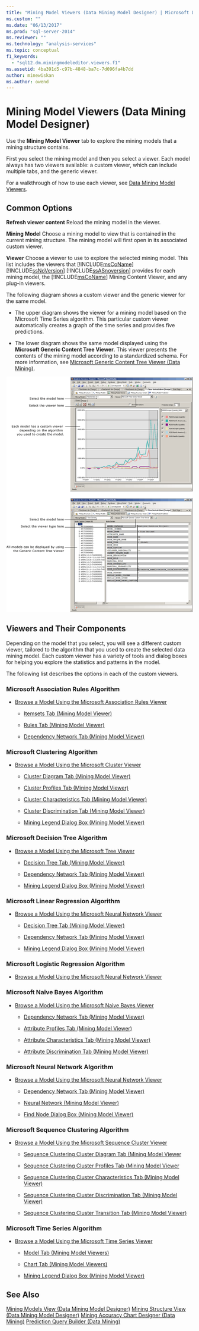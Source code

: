 ```yaml
---
title: "Mining Model Viewers (Data Mining Model Designer) | Microsoft Docs"
ms.custom: ""
ms.date: "06/13/2017"
ms.prod: "sql-server-2014"
ms.reviewer: ""
ms.technology: "analysis-services"
ms.topic: conceptual
f1_keywords: 
  - "sql12.dm.miningmodeleditor.viewers.f1"
ms.assetid: 4ba391d5-c97b-4848-ba7c-7d096fa4b7dd
author: minewiskan
ms.author: owend
---
```

# Mining Model Viewers (Data Mining Model Designer)
  Use the **Mining Model Viewer** tab to explore the mining models that a mining structure contains.

 First you select the mining model and then you select a viewer. Each model always has two viewers available: a custom viewer, which can include multiple tabs, and the generic viewer.

 For a walkthrough of how to use each viewer, see [Data Mining Model Viewers](data-mining/data-mining-model-viewers.md).

## Common Options
 **Refresh viewer content**
 Reload the mining model in the viewer.

 **Mining Model**
 Choose a mining model to view that is contained in the current mining structure. The mining model will first open in its associated custom viewer.

 **Viewer**
 Choose a viewer to use to explore the selected mining model. This list includes the viewers that [!INCLUDE[msCoName](../includes/msconame-md.md)] [!INCLUDE[ssNoVersion](../includes/ssnoversion-md.md)] [!INCLUDE[ssASnoversion](../includes/ssasnoversion-md.md)] provides for each mining model, the [!INCLUDE[msCoName](../includes/msconame-md.md)] Mining Content Viewer, and any plug-in viewers.

 The following diagram shows a custom viewer and the generic viewer for the same model.

-   The upper diagram shows the viewer for a mining model based on the Microsoft Time Series algorithm. This particular custom viewer automatically creates a graph of the time series and provides five predictions.

-   The lower diagram shows the same model displayed using the **Microsoft Generic Content Tree Viewer**. This viewer presents the contents of the mining model according to a standardized schema. For more information, see [Microsoft Generic Content Tree Viewer &#40;Data Mining&#41;](microsoft-generic-content-tree-viewer-data-mining.md).

 ![Overview of mining model designer](media/generic-mining-model-tab1.gif "Overview of mining model designer")

## Viewers and Their Components
 Depending on the model that you select, you will see a different custom viewer, tailored to the algorithm that you used to create the selected data mining model. Each custom viewer has a variety of tools and dialog boxes for helping you explore the statistics and patterns in the model.

 The following list describes the options in each of the custom viewers.

### Microsoft Association Rules Algorithm

-   [Browse a Model Using the Microsoft Association Rules Viewer](data-mining/browse-a-model-using-the-microsoft-association-rules-viewer.md)

    -   [Itemsets Tab &#40;Mining Model Viewer&#41;](itemsets-tab-mining-model-viewer.md)

    -   [Rules Tab &#40;Mining Model Viewer&#41;](rules-tab-mining-model-viewer.md)

    -   [Dependency Network Tab &#40;Mining Model Viewer&#41;](dependency-network-tab-mining-model-viewer.md)

### Microsoft Clustering Algorithm

-   [Browse a Model Using the Microsoft Cluster Viewer](data-mining/browse-a-model-using-the-microsoft-cluster-viewer.md)

    -   [Cluster Diagram Tab &#40;Mining Model Viewer&#41;](cluster-diagram-tab-mining-model-viewer.md)

    -   [Cluster Profiles Tab &#40;Mining Model Viewer&#41;](cluster-profiles-tab-mining-model-viewer.md)

    -   [Cluster Characteristics Tab &#40;Mining Model Viewer&#41;](cluster-characteristics-tab-mining-model-viewer.md)

    -   [Cluster Discrimination Tab &#40;Mining Model Viewer&#41;](cluster-discrimination-tab-mining-model-viewer.md)

    -   [Mining Legend Dialog Box &#40;Mining Model Viewer&#41;](mining-legend-dialog-box-mining-model-viewer.md)

### Microsoft Decision Tree Algorithm

-   [Browse a Model Using the Microsoft Tree Viewer](data-mining/browse-a-model-using-the-microsoft-tree-viewer.md)

    -   [Decision Tree Tab &#40;Mining Model Viewer&#41;](decision-tree-tab-mining-model-viewer.md)

    -   [Dependency Network Tab &#40;Mining Model Viewer&#41;](dependency-network-tab-mining-model-viewer.md)

    -   [Mining Legend Dialog Box &#40;Mining Model Viewer&#41;](mining-legend-dialog-box-mining-model-viewer.md)

### Microsoft Linear Regression Algorithm

-   [Browse a Model Using the Microsoft Neural Network Viewer](data-mining/browse-a-model-using-the-microsoft-neural-network-viewer.md)

    -   [Decision Tree Tab &#40;Mining Model Viewer&#41;](decision-tree-tab-mining-model-viewer.md)

    -   [Dependency Network Tab &#40;Mining Model Viewer&#41;](dependency-network-tab-mining-model-viewer.md)

    -   [Mining Legend Dialog Box &#40;Mining Model Viewer&#41;](mining-legend-dialog-box-mining-model-viewer.md)

### Microsoft Logistic Regression Algorithm

-   [Browse a Model Using the Microsoft Neural Network Viewer](data-mining/browse-a-model-using-the-microsoft-neural-network-viewer.md)

### Microsoft Naïve Bayes Algorithm

-   [Browse a Model Using the Microsoft Naive Bayes Viewer](data-mining/browse-a-model-using-the-microsoft-naive-bayes-viewer.md)

    -   [Dependency Network Tab &#40;Mining Model Viewer&#41;](dependency-network-tab-mining-model-viewer.md)

    -   [Attribute Profiles Tab &#40;Mining Model Viewer&#41;](attribute-profiles-tab-mining-model-viewer.md)

    -   [Attribute Characteristics Tab &#40;Mining Model Viewer&#41;](attribute-characteristics-tab-mining-model-viewer.md)

    -   [Attribute Discrimination Tab &#40;Mining Model Viewer&#41;](attribute-discrimination-tab-mining-model-viewer.md)

### Microsoft Neural Network Algorithm

-   [Browse a Model Using the Microsoft Neural Network Viewer](data-mining/browse-a-model-using-the-microsoft-neural-network-viewer.md)

    -   [Dependency Network Tab &#40;Mining Model Viewer&#41;](dependency-network-tab-mining-model-viewer.md)

    -   [Neural Network &#40;Mining Model Viewer&#41;](neural-network-mining-model-viewer.md)

    -   [Find Node Dialog Box &#40;Mining Model Viewer&#41;](find-node-dialog-box-mining-model-viewer.md)

### Microsoft Sequence Clustering Algorithm

-   [Browse a Model Using the Microsoft Sequence Cluster Viewer](data-mining/browse-a-model-using-the-microsoft-sequence-cluster-viewer.md)

    -   [Sequence Clustering Cluster Diagram Tab &#40;Mining Model Viewer](sequence-clustering-cluster-diagram-tab-mining-model-viewer.md)

    -   [Sequence Clustering Cluster Profiles Tab &#40;Mining Model Viewer](sequence-clustering-cluster-profiles-tab-mining-model-viewer.md)

    -   [Sequence Clustering Cluster Characteristics Tab &#40;Mining Model Viewer&#41;](sequence-clustering-cluster-characteristics-tab-mining-model-viewer.md)

    -   [Sequence Clustering Cluster Discrimination Tab &#40;Mining Model Viewer&#41;](sequence-clustering-cluster-discrimination-tab-mining-model-viewer.md)

    -   [Sequence Clustering Cluster Transition Tab &#40;Mining Model Viewer&#41;](sequence-clustering-cluster-transition-tab-mining-model-viewer.md)

### Microsoft Time Series Algorithm

-   [Browse a Model Using the Microsoft Time Series Viewer](data-mining/browse-a-model-using-the-microsoft-time-series-viewer.md)

    -   [Model Tab &#40;Mining Model Viewers&#41;](model-tab-mining-model-viewers.md)

    -   [Chart Tab &#40;Mining Model Viewers&#41;](chart-tab-mining-model-viewers.md)

    -   [Mining Legend Dialog Box &#40;Mining Model Viewer&#41;](mining-legend-dialog-box-mining-model-viewer.md)

## See Also
 [Mining Models View &#40;Data Mining Model Designer&#41;](mining-models-view-data-mining-model-designer.md) 
 [Mining Structure View &#40;Data Mining Model Designer&#41;](mining-structure-view-data-mining-model-designer.md) 
 [Mining Accuracy Chart Designer &#40;Data Mining&#41;](mining-accuracy-chart-designer-data-mining.md) 
 [Prediction Query Builder &#40;Data Mining&#41;](prediction-query-builder-data-mining.md)


